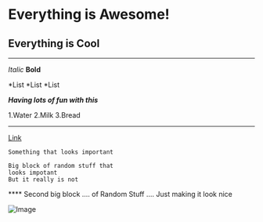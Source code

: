 # Everything is Awesome!

Everything is Cool
------------------
---
*Italic*
**Bold**

*List
*List
*List

***Having lots of fun with this***

1.Water
2.Milk
3.Bread

***
[Link](https://thetalan.github.io/cse15l-lab-reports/lab2test.html)

`Something that looks important`

```
Big block of random stuff that
looks impotant
But it really is not
```

**** Second big block 
.... of Random Stuff
.... Just making it look nice

![Image](https://st.depositphotos.com/1359043/1436/i/950/depositphotos_14367691-stock-photo-blue-violet-butterfly-isolated-on.jpg)
